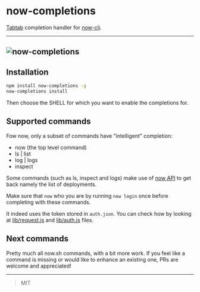 # now-completions

[Tabtab](https://github.com/mklabs/tabtab) completion handler for
[now-cli](https://github.com/zeit/now-cli).

---
![now-completions](https://user-images.githubusercontent.com/113832/46511339-61495400-c84e-11e8-872c-e49a9530e154.gif)
---

## Installation

```sh
npm install now-completions -g
now-completions install
```

Then choose the SHELL for which you want to enable the completions for.

## Supported commands

Fow now, only a subset of commands have "intelligent" completion:

- now (the top level command)
- ls | list
- log | logs
- inspect

Some commands (such as ls, inspect and logs) make use of [now
API](https://zeit.co/api#introduction) to get back namely the list of
deployments.

Make sure that `now` who you are by running `now login` once before completing
with these commands.

It indeed uses the token stored in `auth.json`. You can check how by looking at
[lib/request.js](./lib/request.js) and [lib/auth.js](./lib/auth.js) files.

## Next commands

Pretty much all now.sh commands, with a bit more work. If you feel like a
command is missing or would like to enhance an existing one, PRs are welcome
and appreciated!

---

> MIT
